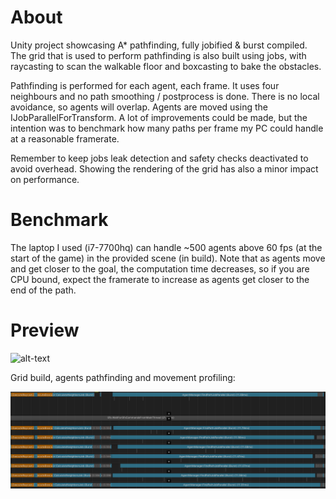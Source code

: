 # About
Unity project showcasing A* pathfinding, fully jobified &amp; burst compiled. The grid that is used to perform pathfinding is also built using jobs, with raycasting to scan the walkable floor and boxcasting to bake the obstacles. 

Pathfinding is performed for each agent, each frame. It uses four neighbours and no path smoothing / postprocess is done. There is no local avoidance, so agents will overlap. Agents are moved using the IJobParallelForTransform. A lot of improvements could be made, but the intention was to benchmark how many paths per frame my PC could handle at a reasonable framerate.

Remember to keep jobs leak detection and safety checks deactivated to avoid overhead. Showing the rendering of the grid has also a minor impact on performance.

# Benchmark
The laptop I used (i7-7700hq) can handle ~500 agents above 60 fps (at the start of the game) in the provided scene (in build). Note that as agents move and get closer to the goal, the computation time decreases, so if you are CPU bound, expect the framerate to increase as agents get closer to the end of the path.

# Preview
![alt-text](./GithubImgs/TeaserGif.gif)


Grid build, agents pathfinding and movement profiling:

![alt-text](./GithubImgs/Profiler.png)
